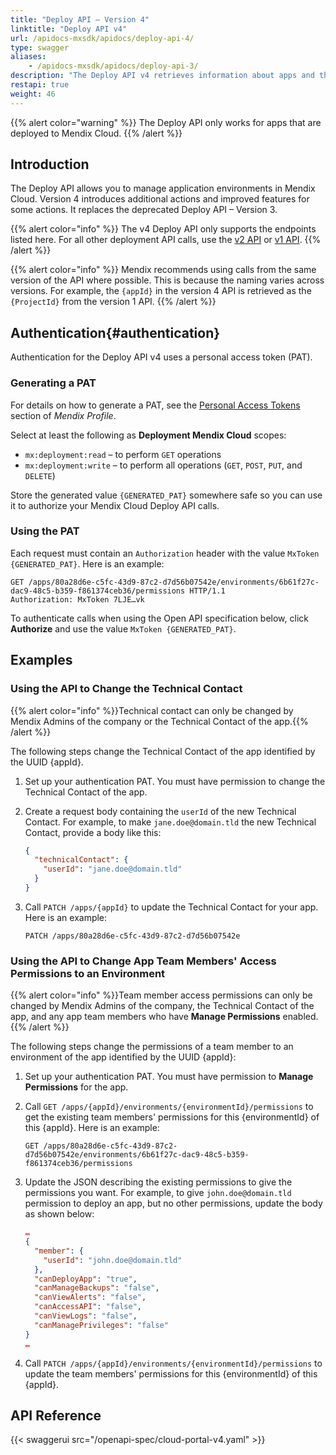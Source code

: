 ```yaml
---
title: "Deploy API – Version 4"
linktitle: "Deploy API v4"
url: /apidocs-mxsdk/apidocs/deploy-api-4/
type: swagger
aliases:
    - /apidocs-mxsdk/apidocs/deploy-api-3/
description: "The Deploy API v4 retrieves information about apps and their environments and allows you to change the technical contact and the permissions of individual team members."
restapi: true
weight: 46
---
```


{{% alert color="warning" %}}
The Deploy API only works for apps that are deployed to Mendix Cloud.
{{% /alert %}}

## Introduction

The Deploy API allows you to manage application environments in Mendix Cloud. Version 4 introduces additional actions and improved features for some actions. It replaces the deprecated Deploy API – Version 3.

{{% alert color="info" %}}
The v4 Deploy API only supports the endpoints listed here. For all other deployment API calls, use the [v2 API](/apidocs-mxsdk/apidocs/deploy-api-2/) or [v1 API](/apidocs-mxsdk/apidocs/deploy-api/).
{{% /alert %}}

{{% alert color="info" %}}
Mendix recommends using calls from the same version of the API where possible. This is because the naming varies across versions. For example, the `{appId}` in the version 4 API is retrieved as the `{ProjectId}` from the version 1 API.
{{% /alert %}}

## Authentication{#authentication}

Authentication for the Deploy API v4 uses a personal access token (PAT).

### Generating a PAT

For details on how to generate a PAT, see the [Personal Access Tokens](/community-tools/mendix-profile/user-settings/#pat) section of *Mendix Profile*.

Select at least the following as **Deployment Mendix Cloud** scopes:

* `mx:deployment:read` – to perform `GET` operations
* `mx:deployment:write` – to perform all operations (`GET`, `POST`, `PUT`, and `DELETE`)

Store the generated value `{GENERATED_PAT}` somewhere safe so you can use it to authorize your Mendix Cloud Deploy API calls.

### Using the PAT

Each request must contain an `Authorization` header with the value `MxToken {GENERATED_PAT}`. Here is an example:

```http
GET /apps/80a28d6e-c5fc-43d9-87c2-d7d56b07542e/environments/6b61f27c-dac9-48c5-b359-f861374ceb36/permissions HTTP/1.1
Authorization: MxToken 7LJE…vk
```

To authenticate calls when using the Open API specification below, click **Authorize** and use the value `MxToken {GENERATED_PAT}`.

## Examples

### Using the API to Change the Technical Contact

{{% alert color="info" %}}Technical contact can only be changed by Mendix Admins of the company or the Technical Contact of the app.{{% /alert %}}

The following steps change the Technical Contact of the app identified by the UUID {appId}.

1. Set up your authentication PAT. You must have permission to change the Technical Contact of the app.
1. Create a request body containing the `userId` of the new Technical Contact. For example, to make `jane.doe@domain.tld` the new Technical Contact, provide a body like this:

    ```json
    {
      "technicalContact": {
        "userId": "jane.doe@domain.tld"
      }
    }
    ```

1. Call `PATCH /apps/{appId}` to update the Technical Contact for your app. Here is an example:

    ```http
    PATCH /apps/80a28d6e-c5fc-43d9-87c2-d7d56b07542e
    ```

### Using the API to Change App Team Members' Access Permissions to an Environment

{{% alert color="info" %}}Team member access permissions can only be changed by Mendix Admins of the company, the Technical Contact of the app, and any app team members who have **Manage Permissions** enabled.{{% /alert %}}

The following steps change the permissions of a team member to an environment of the app identified by the UUID {appId}:

1. Set up your authentication PAT. You must have permission to **Manage Permissions** for the app.

1. Call `GET /apps/{appId}/environments/{environmentId}/permissions` to get the existing team members' permissions for this {environmentId} of this {appId}. Here is an example:

    ```http
    GET /apps/80a28d6e-c5fc-43d9-87c2-d7d56b07542e/environments/6b61f27c-dac9-48c5-b359-f861374ceb36/permissions
    ```

1. Update the JSON describing the existing permissions to give the permissions you want. For example, to give `john.doe@domain.tld` permission to deploy an app, but no other permissions, update the body as shown below:

    ```json
    …
    {
      "member": {
        "userId": "john.doe@domain.tld"
      },
      "canDeployApp": "true",
      "canManageBackups": "false",
      "canViewAlerts": "false",
      "canAccessAPI": "false",
      "canViewLogs": "false",
      "canManagePrivileges": "false"
    }
    …
    ```

1. Call `PATCH /apps/{appId}/environments/{environmentId}/permissions` to update the team members' permissions for this {environmentId} of this {appId}.

## API Reference

{{< swaggerui src="/openapi-spec/cloud-portal-v4.yaml"  >}}
